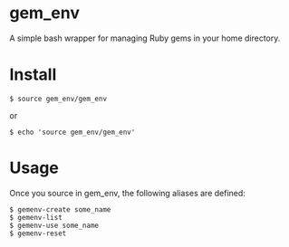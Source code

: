 gem_env
=======

A simple bash wrapper for managing Ruby gems in your home directory.

Install
=======

    $ source gem_env/gem_env
    
or

    $ echo 'source gem_env/gem_env'

Usage
=======

Once you source in gem_env, the following aliases are defined:

    $ gemenv-create some_name
    $ gemenv-list
    $ gemenv-use some_name
    $ gemenv-reset
